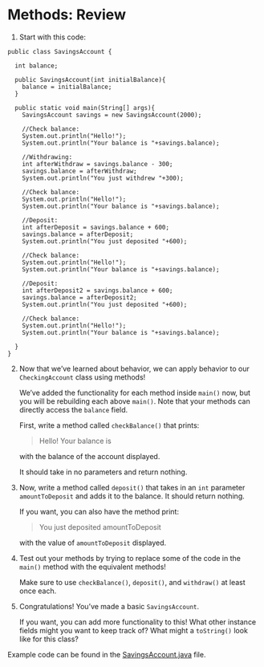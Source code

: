 # Methods: Review

1. Start with this code:

```
public class SavingsAccount {
  
  int balance;
  
  public SavingsAccount(int initialBalance){
    balance = initialBalance;
  }
  
  public static void main(String[] args){
    SavingsAccount savings = new SavingsAccount(2000);
    
    //Check balance:
    System.out.println("Hello!");
    System.out.println("Your balance is "+savings.balance);
    
    //Withdrawing:
    int afterWithdraw = savings.balance - 300;
    savings.balance = afterWithdraw;
    System.out.println("You just withdrew "+300);
    
    //Check balance:
    System.out.println("Hello!");
    System.out.println("Your balance is "+savings.balance);
    
    //Deposit:
    int afterDeposit = savings.balance + 600;
    savings.balance = afterDeposit;
    System.out.println("You just deposited "+600);
    
    //Check balance:
    System.out.println("Hello!");
    System.out.println("Your balance is "+savings.balance);
    
    //Deposit:
    int afterDeposit2 = savings.balance + 600;
    savings.balance = afterDeposit2;
    System.out.println("You just deposited "+600);
    
    //Check balance:
    System.out.println("Hello!");
    System.out.println("Your balance is "+savings.balance);
    
  }       
}

```

2. Now that we’ve learned about behavior, we can apply behavior to our ```CheckingAccount``` class using methods!

	We’ve added the functionality for each method inside ```main()``` now, but you will be rebuilding each above ```main()```. Note that your methods can directly access the ```balance``` field.

	First, write a method called ```checkBalance()``` that prints:
	> Hello! Your balance is

	with the balance of the account displayed.

	It should take in no parameters and return nothing.

3. Now, write a method called ```deposit()``` that takes in an ```int``` parameter ```amountToDeposit``` and adds it to the balance. It should return nothing.

	If you want, you can also have the method print:
	> You just deposited amountToDeposit

	with the value of ```amountToDeposit``` displayed.

4. Test out your methods by trying to replace some of the code in the ```main()``` method with the equivalent methods!

	Make sure to use ```checkBalance()```, ```deposit()```, and ```withdraw()``` at least once each.

5. Congratulations! You’ve made a basic ```SavingsAccount```.

	If you want, you can add more functionality to this! What other instance fields might you want to keep track of? What might a ```toString()``` look like for this class?

Example code can be found in the [SavingsAccount.java](https://github.com/upliftdev/Foundations/blob/main/3.Classes_and_Objects/Methods-Review/src/main/java/com/examples/classes1/SavingsAccount.java) file.